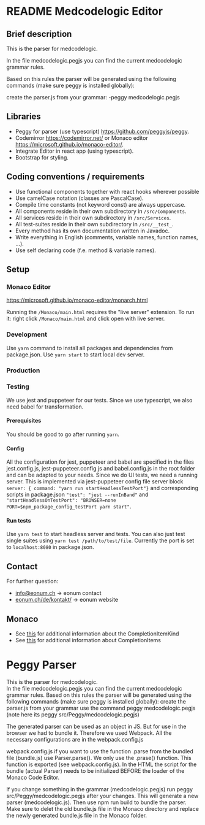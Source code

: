 # README Medcodelogic Editor

## Brief description
This is the parser for medcodelogic.

In the file medcodelogic.pegjs you can find the current medcodelogic grammar rules.

Based on this rules the parser will be generated using the following commands (make sure peggy is installed globally):

create the parser.js from your grammar: -peggy medcodelogic.pegjs <br>


## Libraries
- Peggy for parser (use typescript) https://github.com/peggyjs/peggy.
- Codemirror https://codemirror.net/ or Monaco editor https://microsoft.github.io/monaco-editor/.
- Integrate Editor in react app (using typescript).
- Bootstrap for styling.

## Coding conventions / requirements
- Use functional components together with react hooks wherever possible
- Use camelCase notation (classes are PascalCase).
- Compile time constants (not keyword const) are always uppercase.
- All components reside in their own subdirectory in `/src/Components`.
- All services reside in their own subdirectory in `/src/Services`.
- All test-suites reside in their own subdirectory in `/src/__test_`.
- Every method has its own documentation written in Javadoc.
- Write everything in English (comments, variable names, function names, ...).
- Use self declaring code (f.e. method & variable names). 

## Setup
### Monaco Editor
https://microsoft.github.io/monaco-editor/monarch.html

Running the `/Monaco/main.html` requires the "live server" extension.
To run it: right click `/Monaco/main.html` and click open with live server.

### Development
Use `yarn` command to install all packages and dependencies from package.json.
Use `yarn start` to start local dev server.
### Production

### Testing
We use jest and puppeteer for our tests. Since we use typescript, we also need babel for transformation.
#### Prerequisites
You should be good to go after running `yarn`.
#### Config
All the configuration for jest, puppeteer and babel are specified in the  files jest.config.js, jest-puppeteer.config.js
and babel.config.js in the root folder and can be adapted to your needs. Since we do UI tests, we need a running server.
This is implemented via jest-puppeteer config file server block `server: { command: "yarn run startHeadlessTestPort"}` and
corresponding scripts in package.json
`"test": "jest --runInBand"` and `"startHeadlessOnTestPort": "BROWSER=none PORT=$npm_package_config_testPort yarn start"`.
#### Run tests
Use `yarn test` to start headless server and tests. You can also just test single suites using
`yarn test /path/to/test/file`. Currently the port is set to `localhost:8080` in package.json.

## Contact
For further question: 
- [info@eonum.ch](info@eonum.ch) -> eonum contact
- [eonum.ch/de/kontakt/](https://eonum.ch/de/kontakt/) -> eonum website

## Monaco
- See [this](https://microsoft.github.io/monaco-editor/typedoc/enums/languages.CompletionItemKind.html) for additional information about the CompletionItemKind
- See [this](https://microsoft.github.io/monaco-editor/typedoc/interfaces/languages.CompletionItem.html#documentation) for additional information about CompletionItems

<h1>Peggy Parser</h1>

This is the parser for medcodelogic.<br>
In the file medcodelogic.pegjs you can find the current medcodelogic grammar rules.
Based on this rules the parser will be generated using the following commands (make sure peggy is installed globally):
create the parser.js from your grammar use the command peggy medcodelogic.pegjs (note here its peggy src/Peggy/medcodelogic.pegjs)

The generated parser can be used as an object in JS. But for use in the browser we had to bundle it. 
Therefore we used Webpack. All the necessary configurations are in the webpack.config.js

webpack.config.js if you want to use the function .parse from the bundled file (bundle.js) use Parser.parse(). We only use the .prase() function.
This function is exported (see webpack.config.js).
In the HTML the script for the bundle (actual Parser) needs to be initialized BEFORE the loader of the Monaco Code Editor.

If you change something in the grammar (medcodelogic.pegjs)  run peggy src/Peggy/medcodelogic.pegjs after your changes.
This will generate a new parser (medcodelogic.js). Then use npm run build to bundle the parser. Make sure to delet the old bundle.js file in the Monaco directory and replace the newly generated bundle.js file in the Monaco folder.

